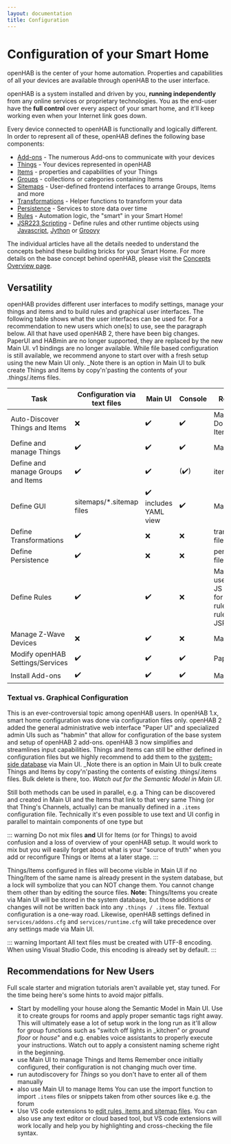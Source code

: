 ```yaml
---
layout: documentation
title: Configuration
---
```


# Configuration of your Smart Home

openHAB is the center of your home automation.
Properties and capabilities of all your devices are available through openHAB to the user interface.

openHAB is a system installed and driven by you, **running independently** from any online services or proprietary technologies.
You as the end-user have the **full control** over every aspect of your smart home, and it'll keep working even when your Internet link goes down.

Every device connected to openHAB is functionally and logically different.
In order to represent all of these, openHAB defines the following base components:

- [Add-ons](addons.html) - The numerous Add-ons to communicate with your devices
- [Things](things.html) - Your devices represented in openHAB
- [Items](items.html) - properties and capabilities of your Things
- [Groups](items.html#groups) - collections or categories containing Items
- [Sitemaps](sitemaps.html) - User-defined frontend interfaces to arrange Groups, Items and more
- [Transformations](transform.html) - Helper functions to transform your data
- [Persistence](persistence.html) - Services to store data over time
- [Rules](rules-dsl.html) - Automation logic, the "smart" in your Smart Home!
- [JSR223 Scripting](jsr223.html) - Define rules and other runtime objects using [Javascript](https://en.wikipedia.org/wiki/ECMAScript), [Jython](http://www.jython.org) or [Groovy](http://www.groovy-lang.org/)

The individual articles have all the details needed to understand the concepts behind these building bricks for your Smart Home.
For more details on the base concept behind openHAB, please visit the [Concepts Overview page](/docs/concepts/index.html).

## Versatility

openHAB provides different user interfaces to modify settings, manage your things and items and to build rules and graphical user interfaces.
The following table shows what the user interfaces can be used for.
For a recommendation to new users which one(s) to use, see the paragraph below.
All that have used openHAB 2, there have been big changes. PaperUI and HABmin are no longer supported, they are replaced by the new Main UI.
v1 bindings are no longer available.
While file based configuration is still available, we recommend anyone to start over with a fresh setup using the new Main UI only.
_Note there is an option in Main UI to bulk create Things and Items by copy'n'pasting the contents of your .things/.items files.

<table class="centered highlight">
  <thead>
    <tr>
      <th data-field="task">Task</th>
      <th data-field="files">Configuration via text files</th>
      <th data-field="mainui">Main UI</th>
      <th data-field="karaf">Console</th>
      <th data-field="recommendation">Recommendation</th>
    </tr>
  </thead>

  <tbody>
    <tr>
      <td>Auto-Discover Things and Items</td>
      <td>❌</td>
      <td>✔️</td>
      <td>✔️</td>
      <td>Main UI<br/>Do not autocreate Items</td>
    </tr>
    <tr>
      <td>Define and manage Things</td>
      <td>✔️</td>
      <td>✔️</td>
      <td>✔️</td>
      <td>Main UI</td>
    </tr>
    <tr>
      <td>Define and manage Groups and Items</td>
      <td>✔️</td>
      <td>✔️</td>
      <td>(✔️)</td>
      <td>items/*.items files</td>
    </tr>
    <tr>
      <td>Define GUI</td>
      <td>sitemaps/*.sitemap files</td>
      <td>✔️<br>includes YAML view</td>
      <td>✔️</td>
      <td>Main UI</td>
    </tr>
    <tr>
      <td>Define Transformations</td>
      <td>✔️</td>
      <td>❌</td>
      <td>❌</td>
      <td>transform/*.map files</td>
    </tr>
    <tr>
      <td>Define Persistence</td>
      <td>✔️</td>
      <td>❌</td>
      <td>❌</td>
      <td>persistence/*.persist files</td>
    </tr>
    <tr>
      <td>Define Rules</td>
      <td>✔️</td>
      <td>✔️</td>
      <td>❌</td>
      <td>Main UI<br>use Blockly to create JS code<br>for advanced users:<br>rules/*.rules files for rules DSL and JSR223</td>
    </tr>
    <tr>
      <td>Manage Z-Wave Devices</td>
      <td>❌</td>
      <td>✔️</td>
      <td>❌</td>
      <td>Main UI</td>
    </tr>
    <tr>
      <td>Modify openHAB Settings/Services</td>
      <td>✔️</td>
      <td>✔️</td>
      <td>✔️</td>
      <td>Paper UI</td>
    </tr>
    <tr>
      <td>Install Add-ons</td>
      <td>✔️</td>
      <td>✔️</td>
      <td>✔️</td>
      <td>Main UI</td>
    </tr>
  </tbody>
</table>

### Textual vs. Graphical Configuration

This is an ever-controversial topic among openHAB users.
In openHAB 1.x, smart home configuration was done via configuration files only.
openHAB 2 added the general administrative web interface "Paper UI" and specialized admin UIs such as "habmin" that allow for configuration of the base system and setup of openHAB 2 add-ons.
openHAB 3 now simplifies and streamlines input capabilities.
Things and Items can still be either defined in configuration files but we highly recommend to add them to the [system-side database](/docs/administration/jsondb.html) via Main UI.
_Note there is an option in Main UI to bulk create Things and Items by copy'n'pasting the contents of existing .things/.items files. Bulk delete is there, too.
_Watch out for the Semantic Model in Main UI_.

Still both methods can be used in parallel, e.g. a Thing can be discovered and created in Main UI and the Items that link to that very same Thing (or that Thing's Channels, actually) can be manually defined in a `.items` configuration file. Technically it's even possible to use text and UI config in parallel to maintain components of one type but

::: warning
Do not mix files **and** UI for Items (or for Things) to avoid confusion and a loss of overview of your openHAB setup.
It would work to mix but you will easily forget about what is your "source of truth" when you add or reconfigure Things or Items at a later stage.
:::

Things/Items configured in files will become visible in Main UI if no Thing/Item of the same name is already present in the system database, but a lock will symbolize that you can NOT change them. You cannot change them other than by editing the source files.
**Note:** Things/Items you create via Main UI will be stored in the system database, but those additions or changes will not be written back into any `.things / .items` file.
Textual configuration is a one-way road. 
Likewise, openHAB settings defined in `services/addons.cfg` and `services/runtime.cfg` will take precedence over any settings made via Main UI.

::: warning Important
All text files must be created with UTF-8 encoding. When using Visual Studio Code, this encoding is already set by default.
:::

## Recommendations for New Users

Full scale starter and migration tutorials aren't available yet, stay tuned. 
For the time being here's some hints to avoid major pitfalls.

* Start by modelling your house along the Semantic Model in Main UI.
  Use it to create groups for rooms and apply proper semantic tags right away.
  This will ultimately ease a lot of setup work in the long run as it'll allow for group functions such as "switch off lights in _kitchen" or _ground floor_ or _house_" and
  e.g. enables voice assistants to properly execute your instructions.
  Watch out to apply a consistent naming scheme right in the beginning.
* use Main UI to manage Things and Items
  Remember once initially configured, their configuration is not changing much over time.
* run autodiscovery for _Things_ so you don't have to enter all of them manually
* also use Main UI to manage Items
  You can use the import function to import `.items` files or snippets taken from other sources like e.g. the forum
* Use VS code extensions to [edit rules, items and sitemap files](editors.html).
  You can also use any text editor or cloud based tool, but VS code extensions will work locally and help you by highlighting and cross-checking the file syntax.
  
